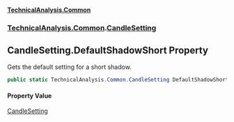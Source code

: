 #### [TechnicalAnalysis\.Common](Atypical.TechnicalAnalysis.Common.md 'Atypical\.TechnicalAnalysis\.Common')
### [TechnicalAnalysis\.Common](Atypical.TechnicalAnalysis.Common.md#TechnicalAnalysis.Common 'TechnicalAnalysis\.Common').[CandleSetting](CandleSetting.md 'TechnicalAnalysis\.Common\.CandleSetting')

## CandleSetting\.DefaultShadowShort Property

Gets the default setting for a short shadow\.

```csharp
public static TechnicalAnalysis.Common.CandleSetting DefaultShadowShort { get; }
```

#### Property Value
[CandleSetting](CandleSetting.md 'TechnicalAnalysis\.Common\.CandleSetting')